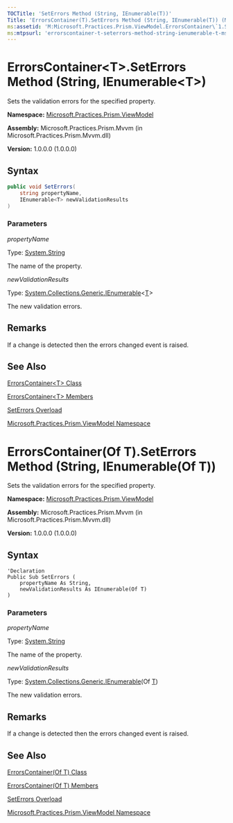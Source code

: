 ```yaml
---
TOCTitle: 'SetErrors Method (String, IEnumerable(T))'
Title: 'ErrorsContainer(T).SetErrors Method (String, IEnumerable(T)) (Microsoft.Practices.Prism.ViewModel)'
ms:assetid: 'M:Microsoft.Practices.Prism.ViewModel.ErrorsContainer\`1.SetErrors(System.String,System.Collections.Generic.IEnumerable{\`0})'
ms:mtpsurl: 'errorscontainer-t-seterrors-method-string-ienumerable-t-mspp-viewmodel.md'
---
```



# ErrorsContainer&lt;T&gt;.SetErrors Method (String, IEnumerable&lt;T&gt;)

Sets the validation errors for the specified property.

**Namespace:** [Microsoft.Practices.Prism.ViewModel](/patterns-practices/reference/mspp-viewmodel-namespace)

**Assembly:** Microsoft.Practices.Prism.Mvvm (in Microsoft.Practices.Prism.Mvvm.dll)

**Version:** 1.0.0.0 (1.0.0.0)

## Syntax

```C#
public void SetErrors(
	string propertyName,
	IEnumerable<T> newValidationResults
)
```

### Parameters

*propertyName* 

Type: [System.String](http://msdn.microsoft.com/en-us/library/s1wwdcbf)
	
The name of the property.

*newValidationResults*  

Type: [System.Collections.Generic.IEnumerable](http://msdn.microsoft.com/en-us/library/9eekhta0)&lt;[T](/patterns-practices/reference/errorscontainer-t-class-mspp-viewmodel)&gt;
	
The new validation errors.

## Remarks

If a change is detected then the errors changed event is raised.

## See Also

[ErrorsContainer&lt;T&gt; Class](/patterns-practices/reference/errorscontainer-t-class-mspp-viewmodel)

[ErrorsContainer&lt;T&gt; Members](/patterns-practices/reference/errorscontainer-t-members-mspp-viewmodel)

[SetErrors Overload](/patterns-practices/reference/errorscontainer-t-seterrors-method-mspp-viewmodel)

[Microsoft.Practices.Prism.ViewModel Namespace](/patterns-practices/reference/mspp-viewmodel-namespace)


# ErrorsContainer(Of T).SetErrors Method (String, IEnumerable(Of T))

Sets the validation errors for the specified property.

**Namespace:** [Microsoft.Practices.Prism.ViewModel](/patterns-practices/reference/mspp-viewmodel-namespace)

**Assembly:** Microsoft.Practices.Prism.Mvvm (in Microsoft.Practices.Prism.Mvvm.dll)

**Version:** 1.0.0.0 (1.0.0.0)

## Syntax

```VB
'Declaration
Public Sub SetErrors ( 
	propertyName As String,
	newValidationResults As IEnumerable(Of T)
)
``` 

### Parameters

*propertyName* 

Type: [System.String](http://msdn.microsoft.com/en-us/library/s1wwdcbf)
	
The name of the property.

*newValidationResults*  

Type: [System.Collections.Generic.IEnumerable](http://msdn.microsoft.com/en-us/library/9eekhta0)(Of [T](/patterns-practices/reference/errorscontainer-t-class-mspp-viewmodel))
	
The new validation errors.

## Remarks
If a change is detected then the errors changed event is raised.

## See Also

[ErrorsContainer(Of T) Class](/patterns-practices/reference/errorscontainer-t-class-mspp-viewmodel)

[ErrorsContainer(Of T) Members](/patterns-practices/reference/errorscontainer-t-members-mspp-viewmodel)

[SetErrors Overload](/patterns-practices/reference/errorscontainer-t-seterrors-method-mspp-viewmodel)

[Microsoft.Practices.Prism.ViewModel Namespace](/patterns-practices/reference/mspp-viewmodel-namespace)

